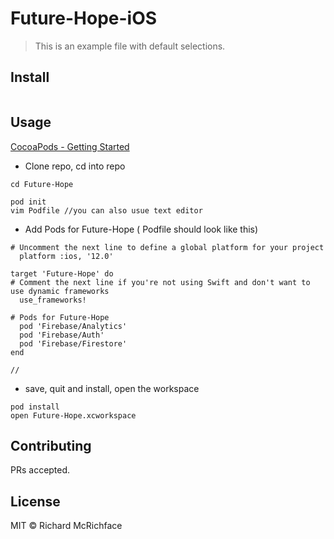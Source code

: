 # Future-Hope-iOS

> This is an example file with default selections.

## Install

```
```

## Usage




[CocoaPods - Getting Started](https://guides.cocoapods.org/using/getting-started.html)




-  Clone repo, cd into repo

```
cd Future-Hope

pod init
vim Podfile //you can also usue text editor

```

-  Add Pods for Future-Hope ( Podfile should look like this)
```
# Uncomment the next line to define a global platform for your project
  platform :ios, '12.0'

target 'Future-Hope' do
# Comment the next line if you're not using Swift and don't want to use dynamic frameworks
  use_frameworks!

# Pods for Future-Hope
  pod 'Firebase/Analytics'
  pod 'Firebase/Auth'
  pod 'Firebase/Firestore'
end

//

```
 - save, quit and install, open the workspace

```
pod install
open Future-Hope.xcworkspace
```

## Contributing

PRs accepted.

## License

MIT © Richard McRichface
